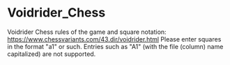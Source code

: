 # Voidrider_Chess
Voidrider Chess
rules of the game and square notation: https://www.chessvariants.com/43.dir/voidrider.html
Please enter squares in the format "a1" or such. Entries such as "A1" (with the file (column) name capitalized) are not supported.
